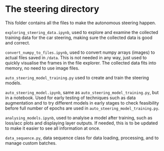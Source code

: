 # The steering directory

This folder contains all the files to make the autonomous steering happen.

`exploring_steering_data.ipynb`, used to explore and examine the collected training data for the car steering, making sure the collected data is good and correct.

`convert_numpy_to_files.ipynb`, used to convert numpy arrays (images) to actual files saved in `/data`. This is not needed in any way, just used to quickly visualise the frames in the file explorer. The collected data fits into memory, no need to use image files.


`auto_steering_model_training.py` used to create and train the steering models.

`auto_steering_model.ipynb`, same as `auto_steering_model_training.py`, but in a notebook. Used for early testing of techniques such as data augmentation and to try different models in early stages to check feasibility before full number of epochs are used in `auto_steering_model_training.py`.

`analysing_models.ipynb`, used to analyise a model after training, such as loss/acc plots and displaying layer outputs. If needed, this is to be updated to make it easier to see all information at once.

`data_sequence.py`, data sequence class for data loading, processing, and to manage custom batches.